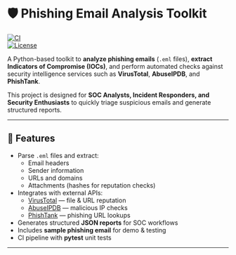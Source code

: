 # 🛡️ Phishing Email Analysis Toolkit  

[![CI](https://github.com/YOUR-USERNAME/phishing-email-analysis-toolkit/actions/workflows/ci.yml/badge.svg)](https://github.com/YOUR-USERNAME/phishing-email-analysis-toolkit/actions/workflows/ci.yml)  
[![License](https://img.shields.io/badge/license-MIT-blue.svg)](LICENSE)  

A Python-based toolkit to **analyze phishing emails** (`.eml` files), **extract Indicators of Compromise (IOCs)**, and perform automated checks against security intelligence services such as **VirusTotal**, **AbuseIPDB**, and **PhishTank**.  

This project is designed for **SOC Analysts, Incident Responders, and Security Enthusiasts** to quickly triage suspicious emails and generate structured reports.  

---

## 🚀 Features
- Parse `.eml` files and extract:
  - Email headers  
  - Sender information  
  - URLs and domains  
  - Attachments (hashes for reputation checks)  
- Integrates with external APIs:
  - [VirusTotal](https://www.virustotal.com/) — file & URL reputation  
  - [AbuseIPDB](https://www.abuseipdb.com/) — malicious IP checks  
  - [PhishTank](https://phishtank.org/) — phishing URL lookups  
- Generates structured **JSON reports** for SOC workflows  
- Includes **sample phishing email** for demo & testing  
- CI pipeline with **pytest** unit tests  

---



